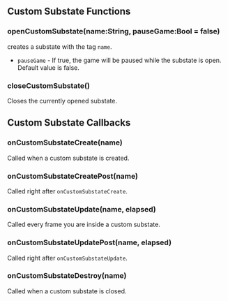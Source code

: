 ## Custom Substate Functions
### openCustomSubstate(name:String, pauseGame:Bool = false)
creates a substate with the tag `name`.
* `pauseGame` - If true, the game will be paused while the substate is open. Default value is false.

### closeCustomSubstate()
Closes the currently opened substate.

## Custom Substate Callbacks
### onCustomSubstateCreate(name)
Called when a custom substate is created.

### onCustomSubstateCreatePost(name)
Called right after `onCustomSubstateCreate`.

### onCustomSubstateUpdate(name, elapsed)
Called every frame you are inside a custom substate.

### onCustomSubstateUpdatePost(name, elapsed)
Called right after `onCustomSubstateUpdate`.

### onCustomSubstateDestroy(name)
Called when a custom substate is closed.